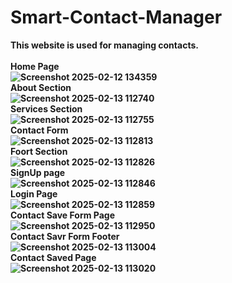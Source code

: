 # Smart-Contact-Manager
<b>This website is used for managing contacts.<br>
<br>
Home Page<br>
![Screenshot 2025-02-12 134359](https://github.com/user-attachments/assets/7b84239f-0a7d-4bbc-9459-82f41e6a468d)
<br>
About Section<br>
![Screenshot 2025-02-13 112740](https://github.com/user-attachments/assets/def45f86-dfd7-46c3-b872-eb3add173406)
<br>
Services Section<br>
![Screenshot 2025-02-13 112755](https://github.com/user-attachments/assets/d4862410-23c1-4e28-8d6c-8accbeb07db9)
<br>
Contact Form<br>
![Screenshot 2025-02-13 112813](https://github.com/user-attachments/assets/471fab64-9ff9-4fc4-88db-3bf5dd52c076)
<br>
Foort Section<br>
![Screenshot 2025-02-13 112826](https://github.com/user-attachments/assets/9834f10f-9a04-46fb-a576-f6941dcc198e)
<br>
SignUp page<br>
![Screenshot 2025-02-13 112846](https://github.com/user-attachments/assets/5caf26bc-9ded-4a62-80e6-1ac8308a269a)
<br>
Login Page<br>
![Screenshot 2025-02-13 112859](https://github.com/user-attachments/assets/9a095328-9300-441a-b181-d219c029dbd6)
<br>
Contact Save Form Page<br>
![Screenshot 2025-02-13 112950](https://github.com/user-attachments/assets/7308fcdd-140b-4943-a1bc-4ba46c464578)
<br>
Contact Savr Form Footer<br>
![Screenshot 2025-02-13 113004](https://github.com/user-attachments/assets/e1b6c01e-df19-48c1-9be8-60c3cc8b1c79)
<br>
Contact Saved Page<br>
![Screenshot 2025-02-13 113020](https://github.com/user-attachments/assets/a76e138c-ddf8-4f5e-9fdb-dee935c56428)
<br><b>
